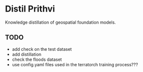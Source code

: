 # Distil Prithvi

Knowledge distillation of geospatial foundation models.

## TODO
* add check on the test dataset
* add distillation
* check the floods dataset
* use config.yaml files used in the terratorch training process???
